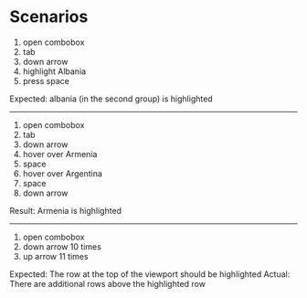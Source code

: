
# Scenarios

1. open combobox
2. tab
3. down arrow
4. highlight Albania
5. press space

Expected: albania (in the second group) is highlighted

---

1. open combobox
2. tab
3. down arrow
4. hover over Armenia
5. space
6. hover over Argentina
7. space
8. down arrow

Result: Armenia is highlighted

---

1. open combobox
2. down arrow 10 times
3. up arrow 11 times

Expected: The row at the top of the viewport should be highlighted
Actual: There are additional rows above the highlighted row
